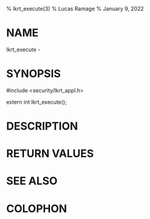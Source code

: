 % lkrt_execute(3)
% Lucas Ramage
% January 9, 2022

# NAME

lkrt_execute - 

# SYNOPSIS

#include <security/lkrt_appl.h>

extern int lkrt_execute();

# DESCRIPTION

# RETURN VALUES

# SEE ALSO

# COLOPHON

